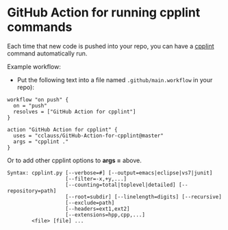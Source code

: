 # GitHub Action for running cpplint commands

Each time that new code is pushed into your repo, you can have a [cpplint](https://github.com/cpplint/cpplint) command automatically run.

Example workflow:
* Put the following text into a file named `.github/main.workflow` in your repo):
```hcl
workflow "on push" {
  on = "push"
  resolves = ["GitHub Action for cpplint"]
}

action "GitHub Action for cpplint" {
  uses = "cclauss/GitHub-Action-for-cpplint@master"
  args = "cpplint ."
}
```
Or to add other cpplint options to __args =__ above.
```
Syntax: cpplint.py [--verbose=#] [--output=emacs|eclipse|vs7|junit]
                   [--filter=-x,+y,...]
                   [--counting=total|toplevel|detailed] [--repository=path]
                   [--root=subdir] [--linelength=digits] [--recursive]
                   [--exclude=path]
                   [--headers=ext1,ext2]
                   [--extensions=hpp,cpp,...]
        <file> [file] ...
```
